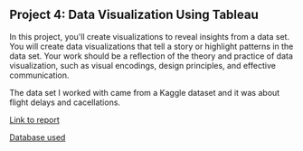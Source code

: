 ## Project 4: Data Visualization Using Tableau

In this project, you'll create visualizations to reveal insights from a data set. You will create data visualizations that tell a story or highlight patterns in the data set. Your work should be a reflection of the theory and practice of data visualization, such as visual encodings, design principles, and effective communication.

The data set I worked with came from a Kaggle dataset and it was about flight delays and cacellations. 

[Link to report](https://github.com/pischelus/Udacity-Business-Analyst-Nanodegree/blob/main/Project%204/TableauReport.pdf)

[Database used](https://github.com/pischelus/Udacity-Business-Analyst-Nanodegree/blob/main/Project%204/flight-delays.zip)